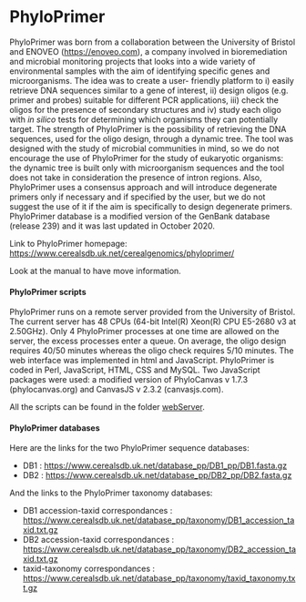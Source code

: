 # PhyloPrimer

PhyloPrimer was born from a collaboration between the University of Bristol and ENOVEO (https://enoveo.com), a company involved in bioremediation and microbial monitoring projects that looks into a wide variety of environmental samples with the aim of identifying specific genes and microorganisms. The idea was to create a user- friendly platform to i) easily retrieve DNA sequences similar to a gene of interest, ii) design oligos (e.g. primer and probes) suitable for different PCR applications, iii) check the oligos for the presence of secondary structures and iv) study each oligo with *in silico* tests for determining which organisms they can potentially target. The strength of PhyloPrimer is the possibility of retrieving the DNA sequences, used for the oligo design, through a dynamic tree. The tool was designed with the study of microbial communities in mind, so we do not encourage the use of PhyloPrimer for the study of eukaryotic organisms: the dynamic tree is built only with microorganism sequences and the tool does not take in consideration the presence of intron regions. Also, PhyloPrimer uses a consensus approach and will introduce degenerate primers only if necessary and if specified by the user, but we do not suggest the use of it if the aim is specifically to design degenerate primers. PhyloPrimer database is a modified version of the GenBank database (release 239) and it was last updated in October 2020.

Link to PhyloPrimer homepage: https://www.cerealsdb.uk.net/cerealgenomics/phyloprimer/

Look at the manual to have move information.

#### PhyloPrimer scripts

PhyloPrimer runs on a remote server provided from the University of Bristol. The current server has 48 CPUs (64-bit Intel(R) Xeon(R) CPU E5-2680 v3 at 2.50GHz). Only 4 PhyloPrimer processes at one time are allowed on the server, the excess processes enter a queue. On average, the oligo design requires 40/50 minutes whereas the oligo check requires 5/10 minutes. The web interface was implemented in html and JavaScript. PhyloPrimer is coded in Perl, JavaScript, HTML, CSS and MySQL. Two JavaScript packages were used: a modified version of PhyloCanvas v 1.7.3 (phylocanvas.org) and CanvasJS v 2.3.2 (canvasjs.com).

All the scripts can be found in the folder [webServer](webServer).

#### PhyloPrimer databases

Here are the links for the two PhyloPrimer sequence databases:

- DB1 : https://www.cerealsdb.uk.net/database_pp/DB1_pp/DB1.fasta.gz
- DB2 : https://www.cerealsdb.uk.net/database_pp/DB2_pp/DB2.fasta.gz

And the links to the PhyloPrimer taxonomy databases:

- DB1 accession-taxid correspondances : https://www.cerealsdb.uk.net/database_pp/taxonomy/DB1_accession_taxid.txt.gz
- DB2 accession-taxid correspondances : https://www.cerealsdb.uk.net/database_pp/taxonomy/DB2_accession_taxid.txt.gz
- taxid-taxonomy correspondances : https://www.cerealsdb.uk.net/database_pp/taxonomy/taxid_taxonomy.txt.gz
